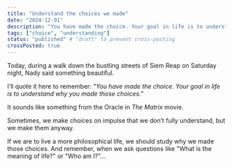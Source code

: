 ```yaml
---
title: "Understand the choices we made"
date: "2024-12-01"
description: "You have made the choice. Your goal in life is to understand why you made those choices."
tags: ["choice", "understanding"]
status: "published" # "draft" to prevent cross-posting
crossPosted: true
---
```


Today, during a walk down the bustling streets of Siem Reap on Saturday night, Nady said something beautiful.

I’ll quote it here to remember: *"You have made the choice. Your goal in life is to understand why you made those choices."*

It sounds like something from the Oracle in *The Matrix* movie.

Sometimes, we make choices on impulse that we don’t fully understand, but we make them anyway.

If we are to live a more philosophical life, we should study why we made those choices. And remember, when we ask questions like "What is the meaning of life?" or "Who am I?"...